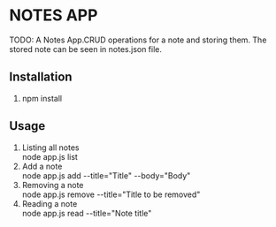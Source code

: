 # NOTES APP

TODO: A Notes App.CRUD operations for a note and storing them.
The stored note can be seen in notes.json file.

## Installation
1. npm install

## Usage
1. Listing all notes<br />
node app.js list
2. Add a note<br />
node app.js add --title="Title" --body="Body"
3. Removing a note<br />
node app.js remove --title="Title to be removed"
4. Reading a note<br />
node app.js read --title="Note title"
